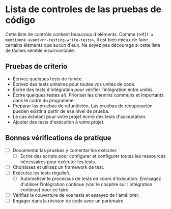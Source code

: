 # Lista de controles de las pruebas de código

Cette liste de contrôle contient beaucoup d'éléments. Comme {ref}`l'a mentionné avant<rr-testing-write-tests>`, il est bien mieux de faire certains éléments que aucun d'eux. Ne soyez pas découragé si cette liste de tâches semble insurmontable.

<a name="Writing_tests"></a>

## Pruebas de criterio

- Écrivez quelques tests de fumée.
- Écrivez des tests unitaires pour toutes vos unités de code.
- Écrire des tests d'intégration pour vérifier l'intégration entre unités.
- Écrire quelques testes aň. Prioriser les chemins communs et importants dans le cadre du programme.
- Preparar las pruebas de refundición. Las pruebas de recuperación pueden existir a partir de ese nivel de prueba.
- Le cas échéant pour votre projet écrire des tests d'acceptation.
- Ajouter des tests d'exécution à votre projet.

<a name="Good_practice_checks"></a>

## Bonnes vérifications de pratique

- [ ] Documentar las pruebas y comentar los exécuter.
  - [ ] Écrire des scripts pour configurer et configurer toutes les ressources nécessaires pour exécuter les tests.
- [ ] Choisissez et utilisez un framework de test.
- [ ] Exécutez les tests régulieň.
  - [ ] Automatiser le processus de tests en cours d'exécution. Envisagez d'utiliser l'intégration continue (voir le chapitre sur l'intégration continue) pour ce faire.
- [ ] Vérifiez la couverture de vos tests et essayez de l'améliorer.
- [ ] Engager dans la révision de code avec un partenaire.
